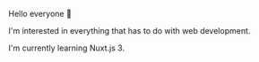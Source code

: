 Hello everyone 👋

I'm interested in everything that has to do with web development.

I'm currently learning Nuxt.js 3.

